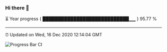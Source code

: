 ### Hi there 👋

⏳ Year progress { ████████████████████████████▁▁ } 95.77 %

---

⏰ Updated on Wed, 16 Dec 2020 12:14:04 GMT

![Progress Bar CI](https://github.com/liununu/liununu/workflows/Progress%20Bar%20CI/badge.svg)
